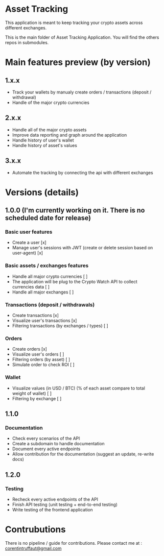 # Asset Tracking

This application is meant to keep tracking your crypto assets across different exchanges.

This is the main folder of Asset Tracking Application. You will find the others repos in submodules.

# Main features preview (by version)

## 1.x.x
- Track your wallets by manualy create orders / transactions (deposit / withdrawal)
- Handle of the major crypto currencies

## 2.x.x 
- Handle all of the major crypto assets
- Improve data reporting and graph around the application
- Handle history of user's wallet
- Handle history of asset's values

## 3.x.x
- Automate the tracking by connecting the api with different exchanges

# Versions (details)
## 1.0.0 (I'm currently working on it. There is no scheduled date for release)
### Basic user features
- Create a user [x]
- Manage user's sessions with JWT (create or delete session based on user-agent) [x]
### Basic assets / exchanges features
- Handle all major crypto currencies [ ]
- The application will be plug to the Crypto Watch API to collect currencies data [ ]
- Handle all major exchanges [ ]
### Transactions (deposit / withdrawals)
- Create transactions [x]
- Visualize user's transactions [x]
- Filtering transactions (by exchanges / types) [ ]
### Orders
- Create orders [x]
- Visualize user's orders [ ]
- Filtering orders (by asset) [ ]
- Simulate order to check ROI [ ]
### Wallet 
- Visualize values (in USD / BTC) (% of each asset compare to total weight of wallet) [ ]
- Filtering by exchange [ ]

## 1.1.0
### Documentation
- Check every scenarios of the API
- Create a subdomain to handle documentation
- Document every active endpoints
- Allow contribution for the documentation (suggest an update, re-write docs)

## 1.2.0
### Testing
- Recheck every active endpoints of the API
- Finish API testing (unit testing + end-to-end testing)
- Write testing of the frontend application

# Contrubutions

There is no pipeline / guide for contributions. Please contact me at : corentintruffaut@gmail.com
